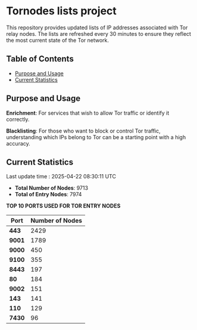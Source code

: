 # Tornodes lists project

This repository provides updated lists of IP addresses associated with Tor relay nodes. The lists are refreshed every 30 minutes to ensure they reflect the most current state of the Tor network.

## Table of Contents

- [Purpose and Usage](#purpose-and-usage)
- [Current Statistics](#current-statistics)


## Purpose and Usage

**Enrichment**: For services that wish to allow Tor traffic or identify it correctly.

**Blacklisting**: For those who want to block or control Tor traffic, understanding which IPs belong to Tor can be a starting point with a high accuracy.

## Current Statistics

Last update time : 2025-04-22 08:30:11 UTC

- **Total Number of Nodes**: 9713
- **Total of Entry Nodes**: 7974

**TOP 10 PORTS USED FOR TOR ENTRY NODES**

| **Port** | **Number of Nodes** |
|------|-----------------|
| **443**   | 2429  |
| **9001**   | 1789  |
| **9000**   | 450  |
| **9100**   | 355  |
| **8443**   | 197  |
| **80**   | 184  |
| **9002**   | 151  |
| **143**   | 141  |
| **110**   | 129  |
| **7430**   | 96  |

